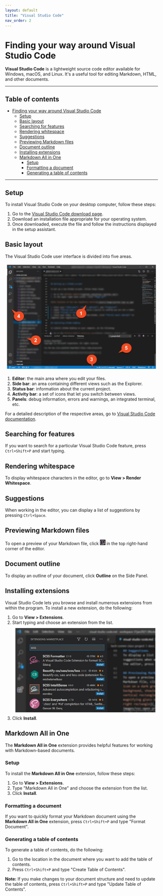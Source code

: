 ```yaml
---
layout: default
title: "Visual Studio Code"
nav_order: 2
---
```


Finding your way around Visual Studio Code
==========================================

**Visual Studio Code** is a lightweight source code editor available for Windows, macOS, and Linux. It's a useful tool for editing Markdown, HTML, and other documents.

----------------------

<h2 class="text-delta">Table of contents</h2>

- [Finding your way around Visual Studio Code](#finding-your-way-around-visual-studio-code)
  - [Setup](#setup)
  - [Basic layout](#basic-layout)
  - [Searching for features](#searching-for-features)
  - [Rendering whitespace](#rendering-whitespace)
  - [Suggestions](#suggestions)
  - [Previewing Markdown files](#previewing-markdown-files)
  - [Document outline](#document-outline)
  - [Installing extensions](#installing-extensions)
  - [Markdown All in One](#markdown-all-in-one)
    - [Setup](#setup-1)
    - [Formatting a document](#formatting-a-document)
    - [Generating a table of contents](#generating-a-table-of-contents)

----------------------

## Setup

To install Visual Studio Code on your desktop computer, follow these steps:

1. Go to the [Visual Studio Code download page](https://code.visualstudio.com).
2. Download an installation file appropriate for your operating system.
3. Once downloaded, execute the file and follow the instructions displayed in the setup assistant.

## Basic layout

The Visual Studio Code user interface is divided into five areas.

![Visual Studio Code user interface layout](../static/img/figures/vsc-layout.jpg)

1. **Editor**: the main area where you edit your files.
2. **Side bar**: an area containing different views such as the Explorer.
3. **Status bar**: information about the current project.
4. **Activity bar**: a set of icons that let you switch between views.
5. **Panels**: debug information, errors and warnings, an integrated terminal, etc.

For a detailed description of the respective areas, go to [Visual Studio Code documentation](https://code.visualstudio.com/docs/getstarted/userinterface).

## Searching for features

If you want to search for a particular Visual Studio Code feature, press `Ctrl+Shift+P` and start typing.

## Rendering whitespace
To display whitespace characters in the editor, go to **View > Render Whitespace**.

## Suggestions
When working in the editor, you can display a list of suggestions by pressing `Ctrl+Space`.

## Previewing Markdown files
To open a preview of your Markdown file, click ![The preview icon in Visual Studio Code](../static/img/figures/vsc-open-preview.jpg) in the top right-hand corner of the editor.

## Document outline

To display an outline of your document, click **Outline** on the Side Panel.

## Installing extensions

Visual Studio Code lets you browse and install numerous extensions from within the program. To install a new extension, do the following:

1. Go to **View > Extensions**.
2. Start typing and choose an extension from the list.
  ![Installing Visual Studio Code extensions](../static/img/figures/vsc-extensions.jpg)
3. Click **Install**.

## Markdown All in One

The **Markdown All in One** extension provides helpful features for working with Markdown-based documents.

### Setup

To install the **Markdown All in One** extension, follow these steps:
1. Go to **View > Extensions**.
2. Type "Markdown All in One" and choose the extension from the list.
3. Click **Install**.

### Formatting a document

If you want to quickly format your Markdown document using the **Markdown All in One** extension, press `Ctrl+Shift+P` and type "Format Document".

### Generating a table of contents

To generate a table of contents, do the following:
1. Go to the location in the document where you want to add the table of contents.
2. Press `Ctrl+Shift+P` and type "Create Table of Contents".

**Note:** If you make changes to your document structure and need to update the table of contents, press `Ctrl+Shift+P` and type "Update Table of Contents".